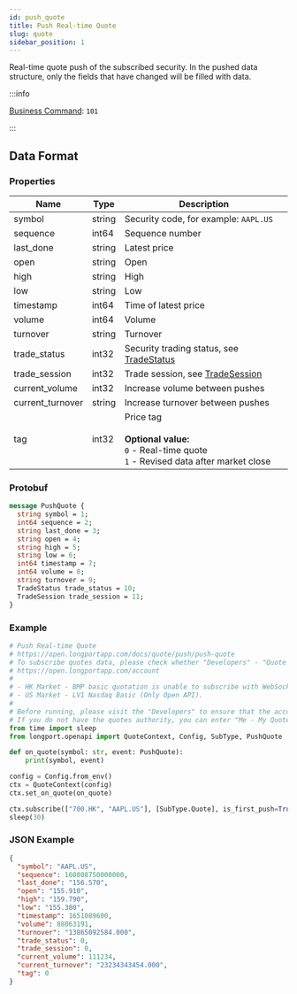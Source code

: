 ```yaml
---
id: push_quote
title: Push Real-time Quote
slug: quote
sidebar_position: 1
---
```


Real-time quote push of the subscribed security. In the pushed data structure, only the fields that have changed will be filled with data.

:::info

[Business Command](../../socket/protocol/push): `101`

:::

## Data Format

### Properties

| Name             | Type   | Description                                                                                                     |
| ---------------- | ------ | --------------------------------------------------------------------------------------------------------------- |
| symbol           | string | Security code, for example: `AAPL.US`                                                                           |
| sequence         | int64  | Sequence number                                                                                                 |
| last_done        | string | Latest price                                                                                                    |
| open             | string | Open                                                                                                            |
| high             | string | High                                                                                                            |
| low              | string | Low                                                                                                             |
| timestamp        | int64  | Time of latest price                                                                                            |
| volume           | int64  | Volume                                                                                                          |
| turnover         | string | Turnover                                                                                                        |
| trade_status     | int32  | Security trading status, see [TradeStatus](../objects#tradestatus---security-status)                            |
| trade_session    | int32  | Trade session, see [TradeSession](../objects#tradesession---trading-session)                                    |
| current_volume   | int32  | Increase volume between pushes                                                                                  |
| current_turnover | string | Increase turnover between pushes                                                                                |
| tag              | int32  | Price tag <br /><br />**Optional value:**<br />`0` - Real-time quote<br />`1` - Revised data after market close |

### Protobuf

```protobuf
message PushQuote {
  string symbol = 1;
  int64 sequence = 2;
  string last_done = 3;
  string open = 4;
  string high = 5;
  string low = 6;
  int64 timestamp = 7;
  int64 volume = 8;
  string turnover = 9;
  TradeStatus trade_status = 10;
  TradeSession trade_session = 11;
}
```

### Example

```python
# Push Real-time Quote
# https://open.longportapp.com/docs/quote/push/push-quote
# To subscribe quotes data, please check whether "Developers" - "Quote authority" is correct.
# https://open.longportapp.com/account
#
# - HK Market - BMP basic quotation is unable to subscribe with WebSocket as it has no real-time quote push.
# - US Market - LV1 Nasdaq Basic (Only Open API).
#
# Before running, please visit the "Developers" to ensure that the account has the correct quotes authority.
# If you do not have the quotes authority, you can enter "Me - My Quotes - Store" to purchase the authority through the "LongPort" mobile app.
from time import sleep
from longport.openapi import QuoteContext, Config, SubType, PushQuote

def on_quote(symbol: str, event: PushQuote):
    print(symbol, event)

config = Config.from_env()
ctx = QuoteContext(config)
ctx.set_on_quote(on_quote)

ctx.subscribe(["700.HK", "AAPL.US"], [SubType.Quote], is_first_push=True)
sleep(30)
```

### JSON Example

```json
{
  "symbol": "AAPL.US",
  "sequence": 160808750000000,
  "last_done": "156.570",
  "open": "155.910",
  "high": "159.790",
  "low": "155.380",
  "timestamp": 1651089600,
  "volume": 88063191,
  "turnover": "13865092584.000",
  "trade_status": 0,
  "trade_session": 0,
  "current_volume": 111234,
  "current_turnover": "23234343454.000",
  "tag": 0
}
```
